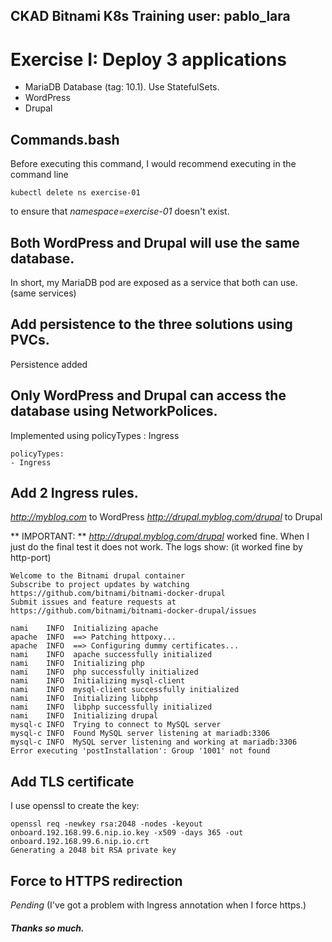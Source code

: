 

CKAD Bitnami K8s Training user: pablo_lara
---

# Exercise I: Deploy 3 applications
* MariaDB Database (tag: 10.1). Use StatefulSets.
* WordPress
* Drupal

## Commands.bash

Before executing this command, I would recommend executing in the command line
~~~
kubectl delete ns exercise-01
~~~
to ensure that *namespace=exercise-01* doesn't exist.

## Both WordPress and Drupal will use the same database.

In short, my MariaDB pod are exposed as a service that both can use. (same services)

## Add persistence to the three solutions using PVCs.

Persistence added

## Only WordPress and Drupal can access the database using NetworkPolices.

Implemented using policyTypes : Ingress

~~~
policyTypes:
- Ingress
~~~

## Add 2 Ingress rules.

*http://myblog.com* to WordPress
*http://drupal.myblog.com/drupal* to Drupal

** IMPORTANT: ** *http://drupal.myblog.com/drupal* worked fine. When I just do the final test it does not work. The logs show: (it worked fine by http-port)

~~~
Welcome to the Bitnami drupal container
Subscribe to project updates by watching https://github.com/bitnami/bitnami-docker-drupal
Submit issues and feature requests at https://github.com/bitnami/bitnami-docker-drupal/issues

nami    INFO  Initializing apache
apache  INFO  ==> Patching httpoxy...
apache  INFO  ==> Configuring dummy certificates...
nami    INFO  apache successfully initialized
nami    INFO  Initializing php
nami    INFO  php successfully initialized
nami    INFO  Initializing mysql-client
nami    INFO  mysql-client successfully initialized
nami    INFO  Initializing libphp
nami    INFO  libphp successfully initialized
nami    INFO  Initializing drupal
mysql-c INFO  Trying to connect to MySQL server
mysql-c INFO  Found MySQL server listening at mariadb:3306
mysql-c INFO  MySQL server listening and working at mariadb:3306
Error executing 'postInstallation': Group '1001' not found

~~~

## Add TLS certificate

I use openssl to create the key:

~~~
openssl req -newkey rsa:2048 -nodes -keyout onboard.192.168.99.6.nip.io.key -x509 -days 365 -out onboard.192.168.99.6.nip.io.crt
Generating a 2048 bit RSA private key

~~~

## Force to HTTPS redirection

*Pending* (I've got a problem with Ingress annotation when I force https.)


##### Thanks so much.
